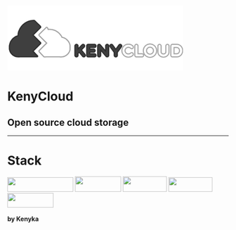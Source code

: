 <img src="public/KenyCloudFull.png" width="400px">

# KenyCloud

## Open source cloud storage

---

# Stack

<img src="https://img.shields.io/badge/typescript-%23007ACC.svg?style=for-the-badge&logo=typescript&logoColor=white" width="150px" height="33px"> <img src="https://img.shields.io/badge/react-%2320232a.svg?style=for-the-badge&logo=react&logoColor=%2361DAFB" width="105px" height="35px"> <img src="https://img.shields.io/badge/Next-black?style=for-the-badge&logo=next.js&logoColor=white" width="100px" height="35px"> <img src="https://i.ibb.co/pvMBqZp/convex-Badge.png" width="100px" height="33px"> <img src="https://i.ibb.co/44dGjPk/Clerk-Badge.png" width="105px" height="33px">

**by Kenyka**
